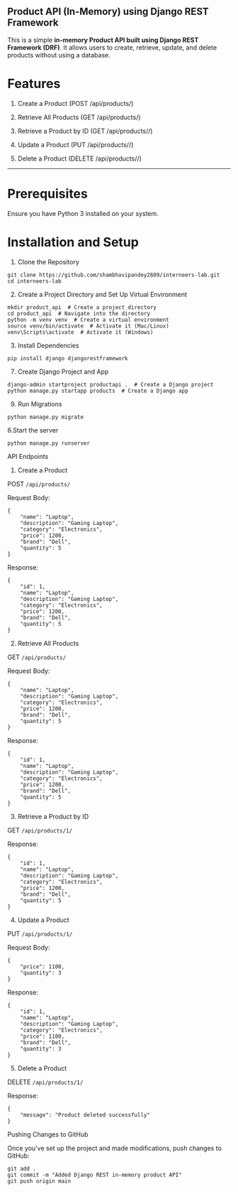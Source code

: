 ## Product API (In-Memory) using Django REST Framework

This is a simple **in-memory Product API built using Django REST Framework (DRF)**. It allows users to create, retrieve, update, and delete products without using a database.

# Features

1. Create a Product (POST /api/products/)

2. Retrieve All Products (GET /api/products/)

3. Retrieve a Product by ID (GET /api/products/<id>/)

4. Update a Product (PUT /api/products/<id>/)

5. Delete a Product (DELETE /api/products/<id>/)
---
# Prerequisites

Ensure you have Python 3 installed on your system.

# Installation and Setup

1. Clone the Repository
```
git clone https://github.com/shambhavipandey2609/interneers-lab.git
cd interneers-lab
```
2. Create a Project Directory and Set Up Virtual Environment
```
mkdir product_api  # Create a project directory
cd product_api  # Navigate into the directory
python -m venv venv  # Create a virtual environment
source venv/bin/activate  # Activate it (Mac/Linux)
venv\Scripts\activate  # Activate it (Windows)
``` 
3. Install Dependencies
```
pip install django djangorestframework
```
7. Create Django Project and App
```
django-admin startproject productapi .  # Create a Django project
python manage.py startapp products  # Create a Django app
```
9. Run Migrations
```
python manage.py migrate
```
6.Start the server
```
python manage.py runserver
```
API Endpoints

1. Create a Product

POST ```/api/products/```

Request Body:
```
{
    "name": "Laptop",
    "description": "Gaming Laptop",
    "category": "Electronics",
    "price": 1200,
    "brand": "Dell",
    "quantity": 5
}
```
Response:
```
{
    "id": 1,
    "name": "Laptop",
    "description": "Gaming Laptop",
    "category": "Electronics",
    "price": 1200,
    "brand": "Dell",
    "quantity": 5
}
```
2. Retrieve All Products

GET ```/api/products/```

Request Body:
```
{
    "name": "Laptop",
    "description": "Gaming Laptop",
    "category": "Electronics",
    "price": 1200,
    "brand": "Dell",
    "quantity": 5
}
```
Response:
```
{
    "id": 1,
    "name": "Laptop",
    "description": "Gaming Laptop",
    "category": "Electronics",
    "price": 1200,
    "brand": "Dell",
    "quantity": 5
}
```
3. Retrieve a Product by ID

GET ```/api/products/1/```

Response:
```
{
    "id": 1,
    "name": "Laptop",
    "description": "Gaming Laptop",
    "category": "Electronics",
    "price": 1200,
    "brand": "Dell",
    "quantity": 5
}
```
4. Update a Product

PUT ```/api/products/1/```

Request Body:
```
{
    "price": 1100,
    "quantity": 3
}
```
Response:
```
{
    "id": 1,
    "name": "Laptop",
    "description": "Gaming Laptop",
    "category": "Electronics",
    "price": 1100,
    "brand": "Dell",
    "quantity": 3
}
```
5. Delete a Product

DELETE ```/api/products/1/```

Response:
```
{
    "message": "Product deleted successfully"
}
```
Pushing Changes to GitHub

Once you've set up the project and made modifications, push changes to GitHub:
```
git add .
git commit -m "Added Django REST in-memory product API"
git push origin main
```
